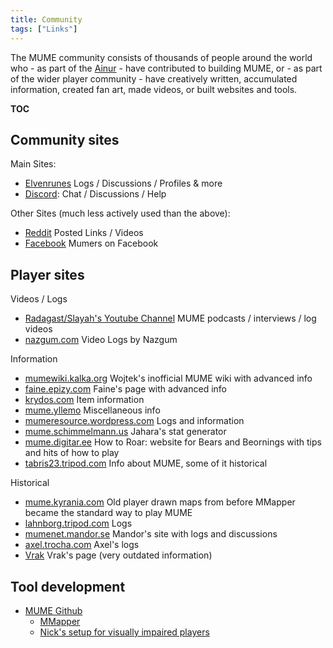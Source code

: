 ```yaml
---
title: Community
tags: ["Links"]
---
```

The MUME community consists of thousands of people around the world
who - as part of the [Ainur](Ainur "wikilink") - have contributed to
building MUME, or - as part of the wider player community - have
creatively written, accumulated information, created fan art, made
videos, or built websites and tools.

__TOC__

## Community sites

Main Sites:

- [Elvenrunes](https://www.elvenrunes.com) Logs / Discussions / Profiles
  & more
- [Discord](https://discord.com/invite/J8z8fGR): Chat / Discussions /
  Help

Other Sites (much less actively used than the above):

- [Reddit](https://old.reddit.com/r/mume/) Posted Links / Videos
- [Facebook](https://www.facebook.com/groups/mumemud/) Mumers on
  Facebook

## Player sites

Videos / Logs

- [Radagast/Slayah's Youtube
  Channel](https://www.youtube.com/@Radagastthe1st) MUME podcasts /
  interviews / log videos
- [nazgum.com](https://nazgum.com/mume/) Video Logs by Nazgum

Information

- [mumewiki.kalka.org](https://mumewiki.kalka.org/start) Wojtek's
  inofficial MUME wiki with advanced info
- [faine.epizy.com](http://faine.epizy.com/) Faine's page with advanced
  info
- [krydos.com](https://krydos.com/mume/) Item information
- [mume.yllemo](https://mume.yllemo.com/doku.php?id=start) Miscellaneous
  info
- [mumeresource.wordpress.com](https://mumeresource.wordpress.com/) Logs
  and information
- [mume.schimmelmann.us](https://mume.schimmelmann.us/stats.htm)
  Jahara's stat generator
- [mume.digitar.ee](http://mume.digitar.ee/) How to Roar: website for
  Bears and Beornings with tips and hits of how to play
- [tabris23.tripod.com](https://tabris23.tripod.com/) Info about MUME,
  some of it historical

Historical

- [mume.kyrania.com](http://mume.kyrania.com/secure.php?page=news) Old
  player drawn maps from before MMapper became the standard way to play
  MUME
- [lahnborg.tripod.com](https://lahnborg.tripod.com/) Logs
- [mumenet.mandor.se](https://mumenet.mandor.se/) Mandor's site with
  logs and discussions
- [axel.trocha.com](http://axel.trocha.com/mume/log/) Axel's logs
- [Vrak](http://www.e.kth.se/archive/lnk/vrak/mume/) Vrak's page (very
  outdated information)

## Tool development

- [MUME Github](https://github.com/MUME)
  - [MMapper](https://github.com/MUME/MMapper)
  - [Nick's setup for visually impaired
    players](https://github.com/MUME/mushclient-mume)
